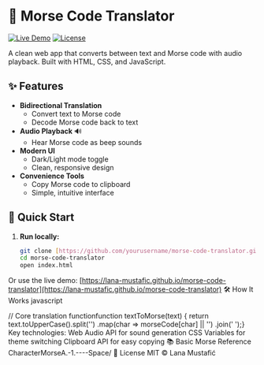 # 📡 Morse Code Translator

[![Live Demo](https://img.shields.io/badge/Demo-Live-success?style=for-the-badge&logo=vercel)](https://lana-mustafic.github.io/morse-code-translator)
[![License](https://img.shields.io/badge/License-MIT-blue?style=for-the-badge)](LICENSE)

A clean web app that converts between text and Morse code with audio playback. Built with HTML, CSS, and JavaScript.

## ✨ Features

- **Bidirectional Translation**
  - Convert text to Morse code
  - Decode Morse code back to text
- **Audio Playback** 🔊
  - Hear Morse code as beep sounds
- **Modern UI**
  - Dark/Light mode toggle
  - Clean, responsive design
- **Convenience Tools**
  - Copy Morse code to clipboard
  - Simple, intuitive interface

## 🚀 Quick Start

1. **Run locally:**
   ```bash
   git clone [https://github.com/yourusername/morse-code-translator.git](https://github.com/yourusername/morse-code-translator.git)
   cd morse-code-translator
   open index.html
Or use the live demo:
[https://lana-mustafic.github.io/morse-code-translator](https://lana-mustafic.github.io/morse-code-translator)
🛠️ How It Works
javascript

// Core translation functionfunction textToMorse(text) {
  return text.toUpperCase().split('')
    .map(char => morseCode[char] || '')
    .join(' ');}
Key technologies:
Web Audio API for sound generation
CSS Variables for theme switching
Clipboard API for easy copying
📚 Basic Morse Reference
CharacterMorseA.-1.----Space/
📜 License
MIT © Lana Mustafić
